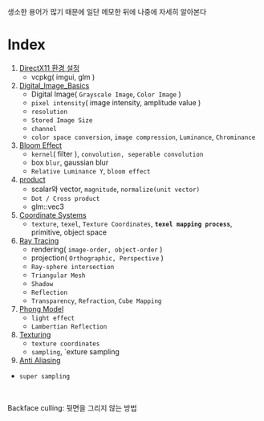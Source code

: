생소한 용어가 많기 때문에 일단 메모한 뒤에 나중에 자세히 알아본다<br>

# Index
1. [DirectX11 환경 설정](0_DirectX11_환경설정.md)
   - vcpkg( imgui, glm )
2. [Digital_Image_Basics](1_Digital_Image_Basics.md)
   - Digital Image( `Grayscale Image`, `Color Image` )
   - `pixel intensity`( image intensity, amplitude value )
   - `resolution`
   - `Stored Image Size`
   - `channel`
   - `color space conversion`, `image compression`, `Luminance`, `Chrominance`
3. [Bloom Effect](2_Bloom_Effect.md)
   - `kernel`( filter ), `convolution, seperable convolution`
   - box `blur`, gaussian blur
   - `Relative Luminance Y`, `bloom effect`
4. [product](3_Product.md)
   - scalar와 vector, `magnitude`, `normalize(unit vector)`
   - `Dot / Cross product`
   - glm::vec3
5. [Coordinate Systems](4_Coordinate_Systems.md)
   - `texture`, `texel`, `Texture Coordinates`, **`texel mapping process`**, primitive, object space
6. [Ray Tracing](4_ray_tracing.md)
   - rendering( `image-order, object-order` )
   - projection( `Orthographic, Perspective` )
   - `Ray-sphere intersection`
   - `Triangular Mesh`
   - `Shadow`
   - `Reflection`
   - `Transparency`, `Refraction`, `Cube Mapping`
7. [Phong Model](5_phong_model.md)
   - `light effect`
   - `Lambertian Reflection`
8. [Texturing](6_texturing.md)
   - `texture coordinates`
   - `sampling`, `exture sampling
9.  [Anti Aliasing](7_Anti_Aliasing.md)
   - `super sampling`

<br>

Backface culling: 뒷면을 그리지 않는 방법<br>